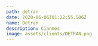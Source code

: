 ```yaml
---
path: detran
date: 2020-06-06T01:22:55.506Z
name: Detran
description: Cianmes
image: assets/clients/DETRAN.png
---
```

